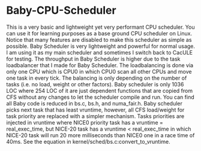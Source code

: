 # Baby-CPU-Scheduler

This is a very basic and lightweight yet very performant CPU scheduler.
You can use it for learning purposes as a base ground CPU scheduler on
Linux. Notice that many features are disabled to make this scheduler as
simple as possible. Baby Scheduler is very lightweight and powerful for
normal usage. I am using it as my main scheduler and sometimes I
switch back to CacULE for testing. The throughput in Baby Scheduler is
higher due to the task loadbalancer that I made for Baby Scheduler. The
loadbalancing is done via only one CPU which is CPU0 in which CPU0 scan
all other CPUs and move one task in every tick. The balancing is only
depending on the number of tasks (i.e. no load, weight or other factors).
Baby scheduler is only 1036 LOC where 254 LOC of it are just dependent
functions that are copied from CFS without any changes to let the
scheduler compile and run. You can find all Baby code is reduced in
bs.c, bs.h, and numa_fair.h. Baby scheduler picks next task that has
least vruntime, however, all CFS load/weight for task priority are
replaced with a simpler mechanism. Tasks priorities are injected in
vruntime where NICE0 priority task has a vruntime = real_exec_time,
but NICE-20 task has a vruntime < real_exec_time in which NICE-20 task
will run 20 more milliseconds than NICE0 one in a race time of 40ms.
See the equation in kernel/sched/bs.c:convert_to_vruntime.


